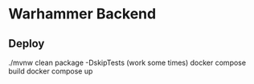 # Warhammer Backend

## Deploy

 ./mvnw clean package -DskipTests
 (work some times) docker compose build
 docker compose up
